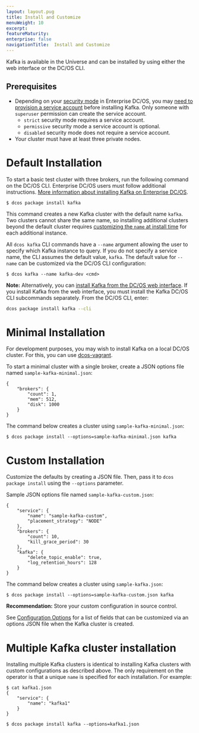 ```yaml
---
layout: layout.pug
title: Install and Customize
menuWeight: 10
excerpt:
featureMaturity:
enterprise: false
navigationTitle:  Install and Customize
---
```


<!-- This source repo for this topic is https://github.com/mesosphere/dcos-commons -->


Kafka is available in the Universe and can be installed by using either the web interface or the DC/OS CLI.

##  <a name="install-enterprise"></a>Prerequisites

- Depending on your [security mode](/docs/1.10/security/ent/#security-modes) in Enterprise DC/OS, you may [need to provision a service account](/service-docs/kafka/kafka-auth/) before installing Kafka. Only someone with `superuser` permission can create the service account.
	- `strict` security mode requires a service account.
	- `permissive` security mode a service account is optional.
	- `disabled` security mode does not require a service account.
- Your cluster must have at least three private nodes.

# Default Installation

To start a basic test cluster with three brokers, run the following command on the DC/OS CLI. Enterprise DC/OS users must follow additional instructions. [More information about installing Kafka on Enterprise DC/OS](#install-enterprise).

    $ dcos package install kafka


This command creates a new Kafka cluster with the default name `kafka`. Two clusters cannot share the same name, so installing additional clusters beyond the default cluster requires [customizing the `name` at install time][4] for each additional instance.

All `dcos kafka` CLI commands have a `--name` argument allowing the user to specify which Kafka instance to query. If you do not specify a service name, the CLI assumes the default value, `kafka`. The default value for `--name` can be customized via the DC/OS CLI configuration:

    $ dcos kafka --name kafka-dev <cmd>

**Note:** Alternatively, you can [install Kafka from the DC/OS web interface](/docs/1.10/deploying-services/install/). If you install Kafka from the web interface, you must install the Kafka DC/OS CLI subcommands separately. From the DC/OS CLI, enter:

```bash
dcos package install kafka --cli
```

# Minimal Installation

For development purposes, you may wish to install Kafka on a local DC/OS cluster. For this, you can use [dcos-vagrant][5].

To start a minimal cluster with a single broker, create a JSON options file named `sample-kafka-minimal.json`:

    {
        "brokers": {
            "count": 1,
            "mem": 512,
            "disk": 1000
        }
    }


The command below creates a cluster using `sample-kafka-minimal.json`:

    $ dcos package install --options=sample-kafka-minimal.json kafka

<a name="custom-installation"></a>
# Custom Installation

Customize the defaults by creating a JSON file. Then, pass it to `dcos package install` using the `--options` parameter.

Sample JSON options file named `sample-kafka-custom.json`:

    {
        "service": {
            "name": "sample-kafka-custom",
            "placement_strategy": "NODE"
        },
        "brokers": {
            "count": 10,
            "kill_grace_period": 30
        },
        "kafka": {
            "delete_topic_enable": true,
            "log_retention_hours": 128
        }
    }


The command below creates a cluster using `sample-kafka.json`:

    $ dcos package install --options=sample-kafka-custom.json kafka

**Recommendation:** Store your custom configuration in source control.

See [Configuration Options][6] for a list of fields that can be customized via an options JSON file when the Kafka cluster is created.

# Multiple Kafka cluster installation

Installing multiple Kafka clusters is identical to installing Kafka clusters with custom configurations as described above. The only requirement on the operator is that a unique `name` is specified for each installation. For example:

    $ cat kafka1.json
    {
        "service": {
            "name": "kafka1"
        }
    }

    $ dcos package install kafka --options=kafka1.json

 [4]: #custom-installation
 [5]: https://github.com/mesosphere/dcos-vagrant
 [6]: https://docs.mesosphere.com/service-docs/kafka/configure/#configuration-options

